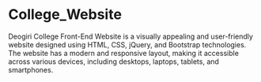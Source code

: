# College_Website
Deogiri College Front-End Website is a visually appealing and user-friendly website designed using HTML, CSS, jQuery, and Bootstrap technologies. The website has a modern and responsive layout, making it accessible across various devices, including desktops, laptops, tablets, and smartphones. 
